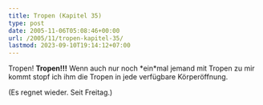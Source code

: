 ```yaml
---
title: Tropen (Kapitel 35)
type: post
date: 2005-11-06T05:08:46+00:00
url: /2005/11/tropen-kapitel-35/
lastmod: 2023-09-10T19:14:12+07:00
---
```

Tropen! **Tropen!!!** Wenn auch nur noch \*ein\*mal jemand mit Tropen zu mir kommt stopf ich ihm die Tropen in jede verfügbare Körperöffnung.

(Es regnet wieder. Seit Freitag.)
